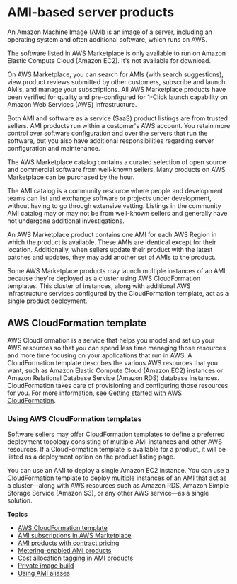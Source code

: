 # AMI\-based server products<a name="buyer-server-products"></a>

An Amazon Machine Image \(AMI\) is an image of a server, including an operating system and often additional software, which runs on AWS\.

The software listed in AWS Marketplace is only available to run on Amazon Elastic Compute Cloud \(Amazon EC2\)\. It's not available for download\. 

 On AWS Marketplace, you can search for AMIs \(with search suggestions\), view product reviews submitted by other customers, subscribe and launch AMIs, and manage your subscriptions\. All AWS Marketplace products have been verified for quality and pre\-configured for 1\-Click launch capability on Amazon Web Services \(AWS\) infrastructure\. 

 Both AMI and software as a service \(SaaS\) product listings are from trusted sellers\. AMI products run within a customer's AWS account\. You retain more control over software configuration and over the servers that run the software, but you also have additional responsibilities regarding server configuration and maintenance\. 

The AWS Marketplace catalog contains a curated selection of open source and commercial software from well\-known sellers\. Many products on AWS Marketplace can be purchased by the hour\. 

 The AMI catalog is a community resource where people and development teams can list and exchange software or projects under development, without having to go through extensive vetting\. Listings in the community AMI catalog may or may not be from well\-known sellers and generally have not undergone additional investigations\. 

 An AWS Marketplace product contains one AMI for each AWS Region in which the product is available\. These AMIs are identical except for their location\. Additionally, when sellers update their product with the latest patches and updates, they may add another set of AMIs to the product\. 

 Some AWS Marketplace products may launch multiple instances of an AMI because they're deployed as a cluster using AWS CloudFormation templates\. This cluster of instances, along with additional AWS infrastructure services configured by the CloudFormation template, act as a single product deployment\. 

## AWS CloudFormation template<a name="what-is-aws-cloudformation"></a>

 AWS CloudFormation is a service that helps you model and set up your AWS resources so that you can spend less time managing those resources and more time focusing on your applications that run in AWS\. A CloudFormation template describes the various AWS resources that you want, such as Amazon Elastic Compute Cloud \(Amazon EC2\) instances or Amazon Relational Database Service \(Amazon RDS\) database instances\. CloudFormation takes care of provisioning and configuring those resources for you\. For more information, see [Getting started with AWS CloudFormation](https://docs.aws.amazon.com/AWSCloudFormation/latest/UserGuide/GettingStarted.html)\. 

### Using AWS CloudFormation templates<a name="using-CF-templates"></a>

Software sellers may offer CloudFormation templates to define a preferred deployment topology consisting of multiple AMI instances and other AWS resources\. If a CloudFormation template is available for a product, it will be listed as a deployment option on the product listing page\. 

You can use an AMI to deploy a single Amazon EC2 instance\. You can use a CloudFormation template to deploy multiple instances of an AMI that act as a cluster—along with AWS resources such as Amazon RDS, Amazon Simple Storage Service \(Amazon S3\), or any other AWS service—as a single solution\. 

**Topics**
+ [AWS CloudFormation template](#what-is-aws-cloudformation)
+ [AMI subscriptions in AWS Marketplace](buyer-ami-subscriptions.md)
+ [AMI products with contract pricing](buyer-ami-contracts.md)
+ [Metering\-enabled AMI products](buyer-ami-metering-enabled-products.md)
+ [Cost allocation tagging in AMI products](cost-allocation-tagging-ami-marketplace.md)
+ [Private image build](buyer-private-image-build.md)
+ [Using AMI aliases](buyer-ami-aliases.md)